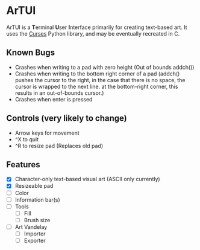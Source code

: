 # ArTUI
ArTUI is a **T**erminal **U**ser **I**nterface primarily for creating text-based art. 
It uses the [Curses](https://docs.python.org/3/library/curses.html) Python library, and may be eventually recreated in C.

## Known Bugs
- Crashes when writing to a pad with zero height (Out of bounds addch())
- Crashes when writing to the bottom right corner of a pad (addch() pushes the cursor to the right,
    in the case that there is no space, the cursor is wrapped to the next line.
    at the bottom-right corner, this results in an out-of-bounds cursor.)
- Crashes when enter is pressed

## Controls (very likely to change)
- Arrow keys for movement
- ^X to quit
- ^R to resize pad (Replaces old pad)

## Features

- [x] Character-only text-based visual art (ASCII only currently)
- [x] Resizeable pad 
- [ ] Color
 - [ ] Information bar(s)
- [ ] Tools
	- [ ] Fill
	- [ ] Brush size
 - [ ] Art Vandelay
	- [ ] Importer
	- [ ] Exporter
